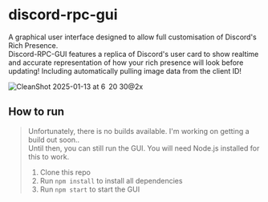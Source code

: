 # discord-rpc-gui
A graphical user interface designed to allow full customisation of Discord's Rich Presence.  
Discord-RPC-GUI features a replica of Discord's user card to show realtime and accurate representation of how your rich presence will look before updating! Including automatically pulling image data from the client ID!

![CleanShot 2025-01-13 at 6  20 30@2x](https://github.com/user-attachments/assets/002a4831-6fe9-400f-9a93-2e2e803e259c)

## How to run
> Unfortunately, there is no builds available. I'm working on getting a build out soon..  
> Until then, you can still run the GUI. You will need Node.js installed for this to work.
> 1. Clone this repo
> 2. Run `npm install` to install all dependencies 
> 3. Run `npm start` to start the GUI
